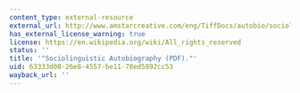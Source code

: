 ```yaml
---
content_type: external-resource
external_url: http://www.amstarcreative.com/eng/TiffDocs/autobio/sociolinguistic.pdf
has_external_license_warning: true
license: https://en.wikipedia.org/wiki/All_rights_reserved
status: ''
title: '"Sociolinguistic Autobiography (PDF)."'
uid: 63333d08-26e8-4557-be11-78ed5892cc53
wayback_url: ''
---
```

